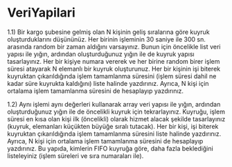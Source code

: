 # VeriYapilari
1.1) Bir kargo şubesine gelmiş olan N kişinin geliş sıralarına göre kuyruk oluşturduklarını düşününüz. Her birinin işleminin 30 saniye ile 300 sn. arasında random bir zaman aldığını varsayınız. Bunun için öncelikle list veri yapısı ile yığın, ardından oluşturduğunuz yığın ile de kuyruk yapısı tasarlayınız. Her bir kişiye numara vererek ve her birine random birer işlem süresi atayarak N elemanlı bir kuyruk oluşturunuz. Her bir kişinin işi biterek kuyruktan çıkarıldığında işlem tamamlanma süresini (işlem süresi dahil ne kadar süre kuyrukta kaldığını) liste halinde yazdırınız. Ayrıca, N kişi için ortalama işlem tamamlanma süresini de hesaplayıp yazdırınız.


1.2) Aynı işlemi aynı değerleri kullanarak array veri yapısı ile yığın, ardından oluşturduğunuz yığın ile de öncelikli kuyruk için tekrarlayınız. Kuyruğu, işlem süresi en kısa olan kişi ilk (öncelikli) olarak hizmet alacak şekilde tasarlayınız (kuyruk, elemanları küçükten büyüğe sıralı tutacak). Her bir kişi, işi biterek kuyruktan çıkarıldığında işlem tamamlanma süresini liste halinde yazdırınız. Ayrıca, N kişi için ortalama işlem tamamlanma süresini de hesaplayıp yazdırınız. Bu yapıda, kimlerin FIFO kuyruğa göre, daha fazla beklediğini listeleyiniz (işlem süreleri ve sıra numaraları ile).

